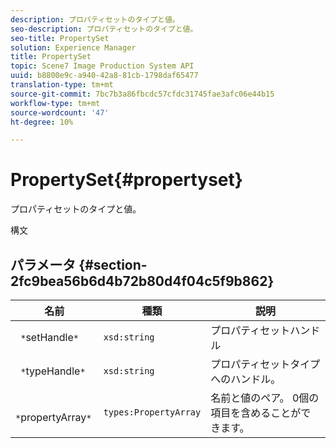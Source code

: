 ```yaml
---
description: プロパティセットのタイプと値。
seo-description: プロパティセットのタイプと値。
seo-title: PropertySet
solution: Experience Manager
title: PropertySet
topic: Scene7 Image Production System API
uuid: b8800e9c-a940-42a8-81cb-1798daf65477
translation-type: tm+mt
source-git-commit: 7bc7b3a86fbcdc57cfdc31745fae3afc06e44b15
workflow-type: tm+mt
source-wordcount: '47'
ht-degree: 10%

---
```



# PropertySet{#propertyset}

プロパティセットのタイプと値。

構文

## パラメータ {#section-2fc9bea56b6d4b72b80d4f04c5f9b862}

| 名前 | 種類 | 説明 |
|---|---|---|
| ` *`setHandle`*` | `xsd:string` | プロパティセットハンドル |
| ` *`typeHandle`*` | `xsd:string` | プロパティセットタイプへのハンドル。 |
| ` *`propertyArray`*` | `types:PropertyArray` | 名前と値のペア。 0個の項目を含めることができます。 |

